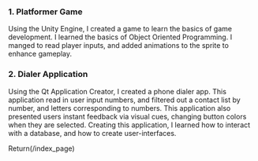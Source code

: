 ### 1. Platformer Game

Using the Unity Engine, I created a game to learn the basics of game development. I learned the basics of Object Oriented Programming.
I manged to read player inputs, and added animations to the sprite to enhance gameplay. 


### 2. Dialer Application

Using the Qt Application Creator, I created a phone dialer app. This application read in user input numbers, and filtered out a 
contact list by number, and letters corresponding to numbers. This application also presented users instant feedback via visual
cues, changing button colors when they are selected. Creating this application, I learned how to interact with a database, and 
how to create user-interfaces. 

Return(/index_page)
